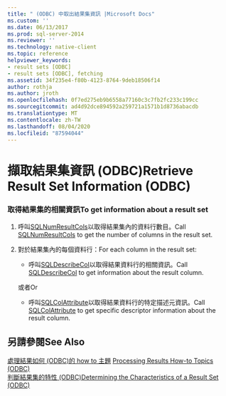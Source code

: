 ```yaml
---
title: " (ODBC) 中取出結果集資訊 |Microsoft Docs"
ms.custom: ''
ms.date: 06/13/2017
ms.prod: sql-server-2014
ms.reviewer: ''
ms.technology: native-client
ms.topic: reference
helpviewer_keywords:
- result sets [ODBC]
- result sets [ODBC], fetching
ms.assetid: 34f235e4-f80b-4123-8764-9deb18506f14
author: rothja
ms.author: jroth
ms.openlocfilehash: 0f7ed275eb9b6558a77160c3c7fb2fc233c199cc
ms.sourcegitcommit: ad4d92dce894592a259721a1571b1d8736abacdb
ms.translationtype: MT
ms.contentlocale: zh-TW
ms.lasthandoff: 08/04/2020
ms.locfileid: "87594044"
---
```

# <a name="retrieve-result-set-information-odbc"></a><span data-ttu-id="e92e7-102">擷取結果集資訊 (ODBC)</span><span class="sxs-lookup"><span data-stu-id="e92e7-102">Retrieve Result Set Information (ODBC)</span></span>
    
### <a name="to-get-information-about-a-result-set"></a><span data-ttu-id="e92e7-103">取得結果集的相關資訊</span><span class="sxs-lookup"><span data-stu-id="e92e7-103">To get information about a result set</span></span>  
  
1.  <span data-ttu-id="e92e7-104">呼叫[SQLNumResultCols](../native-client-odbc-api/sqlnumresultcols.md)以取得結果集內的資料行數目。</span><span class="sxs-lookup"><span data-stu-id="e92e7-104">Call [SQLNumResultCols](../native-client-odbc-api/sqlnumresultcols.md) to get the number of columns in the result set.</span></span>  
  
2.  <span data-ttu-id="e92e7-105">對於結果集內的每個資料行：</span><span class="sxs-lookup"><span data-stu-id="e92e7-105">For each column in the result set:</span></span>  
  
    -   <span data-ttu-id="e92e7-106">呼叫[SQLDescribeCol](../native-client-odbc-api/sqldescribecol.md)以取得結果資料行的相關資訊。</span><span class="sxs-lookup"><span data-stu-id="e92e7-106">Call [SQLDescribeCol](../native-client-odbc-api/sqldescribecol.md) to get information about the result column.</span></span>  
  
     <span data-ttu-id="e92e7-107">或者</span><span class="sxs-lookup"><span data-stu-id="e92e7-107">Or</span></span>  
  
    -   <span data-ttu-id="e92e7-108">呼叫[SQLColAttribute](../native-client-odbc-api/sqlcolattribute.md)以取得結果資料行的特定描述元資訊。</span><span class="sxs-lookup"><span data-stu-id="e92e7-108">Call [SQLColAttribute](../native-client-odbc-api/sqlcolattribute.md) to get specific descriptor information about the result column.</span></span>  
  
## <a name="see-also"></a><span data-ttu-id="e92e7-109">另請參閱</span><span class="sxs-lookup"><span data-stu-id="e92e7-109">See Also</span></span>  
 <span data-ttu-id="e92e7-110">[處理結果如何 &#40;ODBC&#41;的 how to 主題](../../database-engine/dev-guide/processing-results-how-to-topics-odbc.md) </span><span class="sxs-lookup"><span data-stu-id="e92e7-110">[Processing Results How-to Topics &#40;ODBC&#41;](../../database-engine/dev-guide/processing-results-how-to-topics-odbc.md) </span></span>  
 [<span data-ttu-id="e92e7-111">判斷結果集的特性 &#40;ODBC&#41;</span><span class="sxs-lookup"><span data-stu-id="e92e7-111">Determining the Characteristics of a Result Set &#40;ODBC&#41;</span></span>](../native-client-odbc-results/determining-the-characteristics-of-a-result-set-odbc.md)  
  
  
